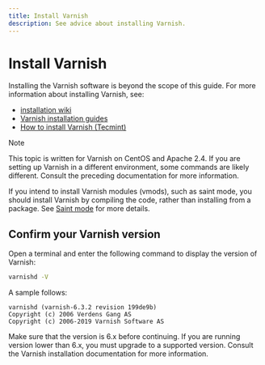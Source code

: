 ```yaml
---
title: Install Varnish
description: See advice about installing Varnish.
---
```


# Install Varnish

Installing the Varnish software is beyond the scope of this guide. For more information about installing Varnish, see:

*  [installation wiki](http://wiki.mikejung.biz/Varnish)
*  [Varnish installation guides](https://www.varnish-cache.org/docs)
*  [How to install Varnish (Tecmint)](http://www.tecmint.com/install-varnish-cache-web-accelerator)

>[!NOTE]
>
>This topic is written for Varnish on CentOS and Apache 2.4. If you are setting up Varnish in a different environment, some commands are likely different. Consult the preceding documentation for more information.
>
>If you intend to install Varnish modules (vmods), such as saint mode, you should install Varnish by compiling the code, rather than installing from a package. See [Saint mode](config-varnish-advanced.md#saint-mode) for more details.

## Confirm your Varnish version

Open a terminal and enter the following command to display the version of Varnish:

```bash
varnishd -V
```

A sample follows:

```terminal
varnishd (varnish-6.3.2 revision 199de9b)
Copyright (c) 2006 Verdens Gang AS
Copyright (c) 2006-2019 Varnish Software AS
```

Make sure that the version is 6.x before continuing. If you are running version lower than 6.x, you must upgrade to a supported version. Consult the Varnish installation documentation for more information.
